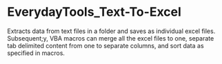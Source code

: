 # EverydayTools_Text-To-Excel
Extracts data from text files in a folder and saves as individual excel files. Subsequent;y, VBA macros can merge all the excel files to one, separate tab delimited content from one to separate columns, and sort data as specified in macros.
